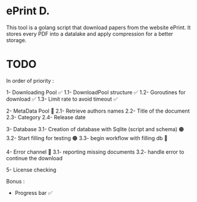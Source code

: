 # ePrint D.

This tool is a golang script that download papers from the website ePrint.
It stores every PDF into a datalake and apply compression for a better storage.

# TODO
In order of priority :

1- Downloading Pool ✅
    1.1- DownloadPool structure ✅
    1.2- Goroutines for download ✅
    1.3- Limit rate to avoid timeout ✅

2- MetaData Pool 🚧
    2.1- Retrieve authors names
    2.2- Title of the document
    2.3- Category
    2.4- Release date

3- Database
    3.1- Creation of database with Sqlite (script and schema) 🟠
    3.2- Start filling for testing 🟠
    3.3- begin workflow with filling db 🚧

4- Error channel 🚧
    3.1- reporting missing documents
    3.2- handle error to continue the download

5- License checking


Bonus :
- Progress bar ✅
